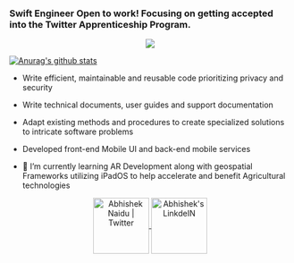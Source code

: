 

### Swift Engineer Open to work! Focusing on getting accepted into the Twitter Apprenticeship Program.



<p align="center">
  
  <img src="https://github.com/Ezra-Black/Ezra-Black/blob/master/EzraBlackIntro.gif?raw=true"/>

</p>

  <!-- For more icons please follow  https://github.com/MikeCodesDotNET/ColoredBadges -->

<p align="center">
  
[![Anurag's github stats](https://github-readme-stats.vercel.app/api?username=Ezra-Black&count_private=true&show_icons=true&theme=dark)](https://github.com/anuraghazra/github-readme-stats)

</p>


- Write efficient, maintainable and reusable code prioritizing privacy and security
- Write technical documents, user guides and support documentation
- Adapt existing methods and procedures to create specialized solutions to intricate software problems
- Developed front-end Mobile UI and back-end mobile services

- 🌱 I’m currently learning AR Development along with geospatial Frameworks utilizing iPadOS to help accelerate and benefit Agricultural technologies

<p align="center">

</p>
<p align="center">
<a href="https://twitter.com/Ezra_Black_">
  <img align="center" alt="Abhishek Naidu | Twitter" width="100px" src="https://cdn.jsdelivr.net/npm/simple-icons@v3/icons/twitter.svg" />
</a>
<a href="https://www.linkedin.com/in/ezra-black-6a2597182">
  <img align="center" alt="Abhishek's LinkdeIN" width="100px" src="https://cdn.jsdelivr.net/npm/simple-icons@v3/icons/linkedin.svg" />
</a>
</p>


<!--
**Ezra-Black/Ezra-Black** is a ✨ _special_ ✨ repository because its `README.md` (this file) appears on your GitHub profile.

Here are some ideas to get you started:



- 👯 I’m looking to collaborate on ...
- 🤔 I’m looking for help with ...
- 💬 Ask me about ...
- 📫 How to reach me: ...
- 😄 Pronouns: ...
- ⚡ Fun fact: ...
-->
